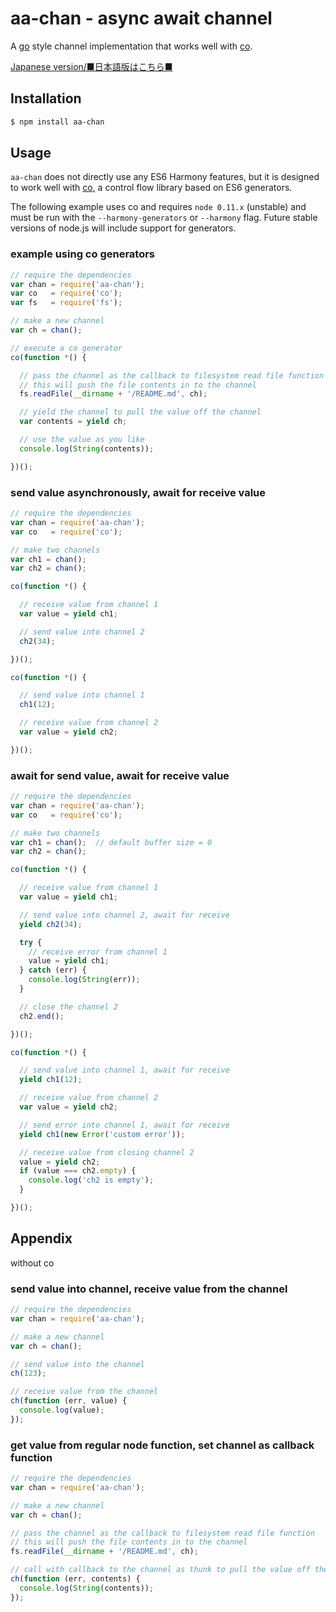 aa-chan - async await channel
=============================

  A [go](http://golang.org) style channel implementation
  that works well with [co](https://github.com/visionmedia/co).

  [Japanese version/■日本語版はこちら■](README-JP.md#readme)

Installation
------------

```bash
$ npm install aa-chan
```

Usage
-----

  `aa-chan` does not directly use any ES6 Harmony features, 
  but it is designed to work well with [co](https://github.com/visionmedia/co),
  a control flow library based on ES6 generators.

  The following example uses co and requires `node 0.11.x` (unstable)
  and must be run with the `--harmony-generators` or `--harmony` flag.
  Future stable versions of node.js will include support for generators.

### example using co generators

```js
// require the dependencies
var chan = require('aa-chan');
var co   = require('co');
var fs   = require('fs');

// make a new channel
var ch = chan();

// execute a co generator
co(function *() {

  // pass the channel as the callback to filesystem read file function
  // this will push the file contents in to the channel
  fs.readFile(__dirname + '/README.md', ch);

  // yield the channel to pull the value off the channel
  var contents = yield ch;

  // use the value as you like
  console.log(String(contents));

})();
```

### send value asynchronously, await for receive value

```js
// require the dependencies
var chan = require('aa-chan');
var co   = require('co');

// make two channels
var ch1 = chan();
var ch2 = chan();

co(function *() {

  // receive value from channel 1
  var value = yield ch1;

  // send value into channel 2
  ch2(34);

})();

co(function *() {

  // send value into channel 1
  ch1(12);

  // receive value from channel 2
  var value = yield ch2;

})();
```


### await for send value, await for receive value

```js
// require the dependencies
var chan = require('aa-chan');
var co   = require('co');

// make two channels
var ch1 = chan();  // default buffer size = 0
var ch2 = chan();

co(function *() {

  // receive value from channel 1
  var value = yield ch1;

  // send value into channel 2, await for receive
  yield ch2(34);

  try {
    // receive error from channel 1
    value = yield ch1;
  } catch (err) {
    console.log(String(err));
  }

  // close the channel 2
  ch2.end();

})();

co(function *() {

  // send value into channel 1, await for receive
  yield ch1(12);

  // receive value from channel 2
  var value = yield ch2;

  // send error into channel 1, await for receive
  yield ch1(new Error('custom error'));

  // receive value from closing channel 2
  value = yield ch2;
  if (value === ch2.empty) {
    console.log('ch2 is empty');
  }

})();
```



Appendix
--------

without co

### send value into channel, receive value from the channel

```js
// require the dependencies
var chan = require('aa-chan');

// make a new channel
var ch = chan();

// send value into the channel
ch(123);

// receive value from the channel
ch(function (err, value) {
  console.log(value);
});
```

### get value from regular node function, set channel as callback function

```js
// require the dependencies
var chan = require('aa-chan');

// make a new channel
var ch = chan();

// pass the channel as the callback to filesystem read file function
// this will push the file contents in to the channel
fs.readFile(__dirname + '/README.md', ch);

// call with callback to the channel as thunk to pull the value off the channel
ch(function (err, contents) {
  console.log(String(contents));
});
```
